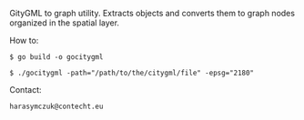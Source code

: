 GityGML to graph utility. Extracts objects and converts them to graph nodes organized in the spatial layer.

How to:
```
$ go build -o gocitygml

$ ./gocitygml -path="/path/to/the/citygml/file" -epsg="2180"
```

Contact:
```
harasymczuk@contecht.eu
```
